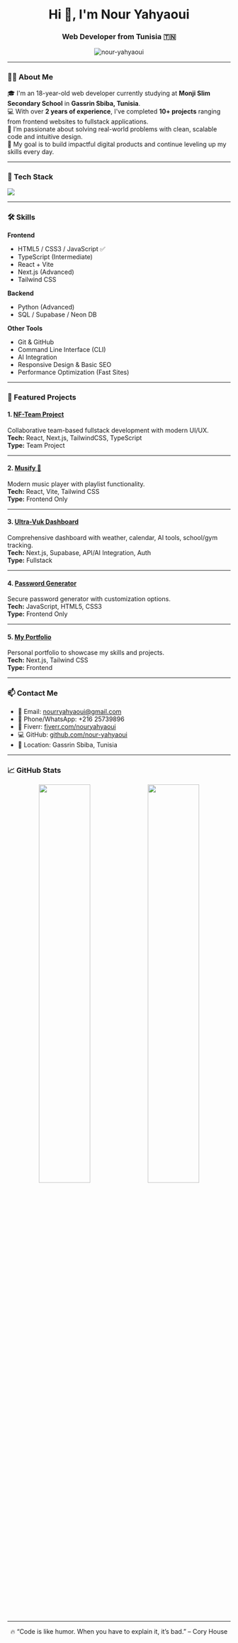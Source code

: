 <h1 align="center">Hi 👋, I'm Nour Yahyaoui</h1>
<h3 align="center">Web Developer from Tunisia 🇹🇳</h3>

<p align="center">
  <img src="https://komarev.com/ghpvc/?username=nour-yahyaoui&label=Profile%20views&color=0e75b6&style=flat" alt="nour-yahyaoui" />
</p>

---

### 👨‍💻 About Me

🎓 I'm an 18-year-old web developer currently studying at **Monji Slim Secondary School** in **Gassrin Sbiba, Tunisia**.  
💻 With over **2 years of experience**, I've completed **10+ projects** ranging from frontend websites to fullstack applications.  
🚀 I’m passionate about solving real-world problems with clean, scalable code and intuitive design.  
🎯 My goal is to build impactful digital products and continue leveling up my skills every day.

---

### 🧰 Tech Stack

<p align="left">
  <img src="https://skillicons.dev/icons?i=html,css,js,ts,react,nextjs,vite,tailwind,python,github,git,vercel,supabase" />
</p>

---

### 🛠️ Skills

**Frontend**
- HTML5 / CSS3 / JavaScript ✅
- TypeScript (Intermediate)
- React + Vite
- Next.js (Advanced)
- Tailwind CSS

**Backend**
- Python (Advanced)
- SQL / Supabase / Neon DB

**Other Tools**
- Git & GitHub
- Command Line Interface (CLI)
- AI Integration
- Responsive Design & Basic SEO
- Performance Optimization (Fast Sites)

---

### 🚀 Featured Projects

#### 1. [NF-Team Project](https://nf-team-pi.vercel.app/)
Collaborative team-based fullstack development with modern UI/UX.  
**Tech:** React, Next.js, TailwindCSS, TypeScript  
**Type:** Team Project

---

#### 2. [Musify 🎵](https://musify-tau-sepia.vercel.app/)
Modern music player with playlist functionality.  
**Tech:** React, Vite, Tailwind CSS  
**Type:** Frontend Only

---

#### 3. [Ultra-Vuk Dashboard](https://ultra-vuk.vercel.app/)
Comprehensive dashboard with weather, calendar, AI tools, school/gym tracking.  
**Tech:** Next.js, Supabase, API/AI Integration, Auth  
**Type:** Fullstack

---

#### 4. [Password Generator](https://generator-one-ecru.vercel.app/)
Secure password generator with customization options.  
**Tech:** JavaScript, HTML5, CSS3  
**Type:** Frontend Only

---

#### 5. [My Portfolio](https://nour-dusky.vercel.app/)
Personal portfolio to showcase my skills and projects.  
**Tech:** Next.js, Tailwind CSS  
**Type:** Frontend

---

### 📫 Contact Me

- 📧 Email: [nourryahyaoui@gmail.com](mailto:nourryahyaoui@gmail.com)  
- 📱 Phone/WhatsApp: +216 25739896  
- 💼 Fiverr: [fiverr.com/nouryahyaoui](https://fiverr.com/nouryahyaoui)  
- 💻 GitHub: [github.com/nour-yahyaoui](https://github.com/nour-yahyaoui)  
- 📍 Location: Gassrin Sbiba, Tunisia

---

### 📈 GitHub Stats

<p align="center">
  <img src="https://github-readme-stats.vercel.app/api?username=nour-yahyaoui&show_icons=true&theme=radical" width="48%" />
  <img src="https://github-readme-stats.vercel.app/api/top-langs/?username=nour-yahyaoui&layout=compact&theme=radical" width="48%" />
</p>

---

<p align="center">
  🔥 “Code is like humor. When you have to explain it, it’s bad.” – Cory House
</p>
